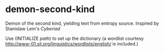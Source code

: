 demon-second-kind
=================

Demon of the second kind, yielding text from entropy source. Inspired by Stanislaw Lem's _Cyberiad_


Use (INITIALIZE *path*) to set up the dictionary (a wordlist courtesy http://www-01.sil.org/linguistics/wordlists/english/ is included.)

